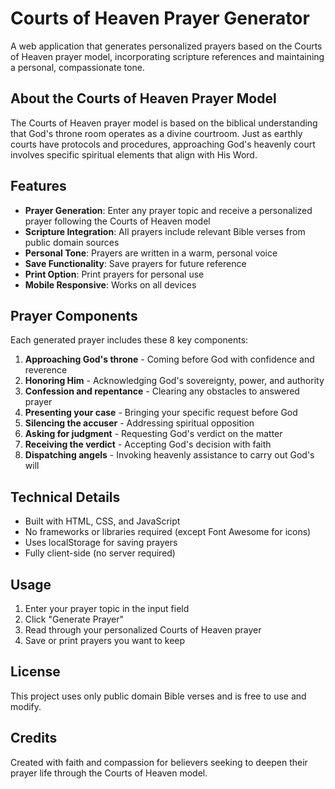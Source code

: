 # Courts of Heaven Prayer Generator

A web application that generates personalized prayers based on the Courts of Heaven prayer model, incorporating scripture references and maintaining a personal, compassionate tone.

## About the Courts of Heaven Prayer Model

The Courts of Heaven prayer model is based on the biblical understanding that God's throne room operates as a divine courtroom. Just as earthly courts have protocols and procedures, approaching God's heavenly court involves specific spiritual elements that align with His Word.

## Features

- **Prayer Generation**: Enter any prayer topic and receive a personalized prayer following the Courts of Heaven model
- **Scripture Integration**: All prayers include relevant Bible verses from public domain sources
- **Personal Tone**: Prayers are written in a warm, personal voice
- **Save Functionality**: Save prayers for future reference
- **Print Option**: Print prayers for personal use
- **Mobile Responsive**: Works on all devices

## Prayer Components

Each generated prayer includes these 8 key components:

1. **Approaching God's throne** - Coming before God with confidence and reverence
2. **Honoring Him** - Acknowledging God's sovereignty, power, and authority
3. **Confession and repentance** - Clearing any obstacles to answered prayer
4. **Presenting your case** - Bringing your specific request before God
5. **Silencing the accuser** - Addressing spiritual opposition
6. **Asking for judgment** - Requesting God's verdict on the matter
7. **Receiving the verdict** - Accepting God's decision with faith
8. **Dispatching angels** - Invoking heavenly assistance to carry out God's will

## Technical Details

- Built with HTML, CSS, and JavaScript
- No frameworks or libraries required (except Font Awesome for icons)
- Uses localStorage for saving prayers
- Fully client-side (no server required)

## Usage

1. Enter your prayer topic in the input field
2. Click "Generate Prayer"
3. Read through your personalized Courts of Heaven prayer
4. Save or print prayers you want to keep

## License

This project uses only public domain Bible verses and is free to use and modify.

## Credits

Created with faith and compassion for believers seeking to deepen their prayer life through the Courts of Heaven model.